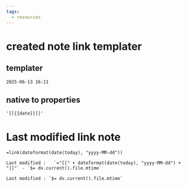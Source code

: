 ```yaml
---
tags:
  - resources
---
```



# created note link templater

## templater
```
2025-06-13 16:11
```

## native to properties

```
'[[{{date}}]]'
```

# Last modified link note

```
=link(dateformat(date(today), "yyyy-MM-dd"))
```

```
Last modified :   `="[[" + dateformat(date(today), "yyyy-MM-dd") + "]]"` - `$= dv.current().file.mtime`
```

```
Last modified : `$= dv.current().file.mtime`
```